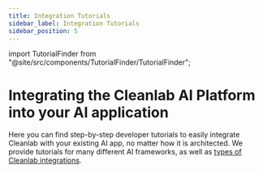 ```yaml
---
title: Integration Tutorials
sidebar_label: Integration Tutorials
sidebar_position: 5
---
```


import TutorialFinder from "@site/src/components/TutorialFinder/TutorialFinder";

# Integrating the Cleanlab AI Platform into your AI application

Here you can find step-by-step developer tutorials to easily integrate Cleanlab with your existing AI app, no matter how it is architected.
We provide tutorials for many different AI frameworks, as well as [types of Cleanlab integrations](/codex/concepts/integrations/).

<div className="cl-design-system flex flex-col min-h-[calc(100vh-140px)] justify-between">
<div className="flex flex-col gap-13">
<TutorialFinder decisionTree={
    {
        "questions": {
            "rag": {
                "title": "Select your AI framework",
                "placeholder": "AI framework"
            },
            "integration": {
                "title": "Select an integration style",
                "description": "These are the recommended [ways to integrate](/codex/concepts/integrations) Cleanlab for your current AI system",
                "placeholder": "Integration style"
            }
        },
        "tree": {
            "question": "rag",
            "options": [
                {
                    "value": "Custom AI",
                    "next": {
                        "question": "integration",
                        "options": [
                            {
                                "value": "Cleanlab with your custom AI architecture",
                                "contents": "[Guide: Cleanlab with any custom AI architecture](/codex/tutorials/other_rag_frameworks/validator/)"
                            },
                        ]
                    }
                },
                {
                    "value": "Azure AI",
                    "next": {
                        "question": "integration",
                        "options": [
                            {
                                "value": "Cleanlab with Azure AI",
                                "contents": "[Guide: Cleanlab with Azure AI](/codex/tutorials/azure/Azure_Guardrails_CodexAsBackup/)"
                            },
                        ]
                    }
                },
                {
                    "value": "AWS Knowledge Bases",
                    "next": {
                        "question": "integration",
                        "options": [
                            {
                                "value": "Cleanlab with AWS Knowledge Bases",
                                "contents": "[Guide: Cleanlab with AWS Knowledge Bases](/codex/tutorials/aws/AWSBedrock_CodexAsBackup/)"
                            },
                        ]
                    }
                },
                {
                    "value": "AWS Strands Agents",
                    "next": {
                        "question": "integration",
                        "options": [
                            {
                                "value": "Cleanlab with AWS Strands Agents",
                                "contents": "[Guide: Cleanlab with AWS Strands Agents](/codex/tutorials/strands/strands_integration_tutorial/)"
                            },
                        ]
                    }
                },
                {
                    "value": "OpenAI Assistants",
                    "next": {
                        "question": "integration",
                        "options": [
                            {
                                "value": "Cleanlab with OpenAI Assistants",
                                "contents": "[Guide: Cleanlab with OpenAI Assistants](/codex/tutorials/openai/OpenAIAssistants_CodexAsBackup/)"
                            },
                        ]
                    }
                }
            ]
        }
    }
} />
</div>
</div>
